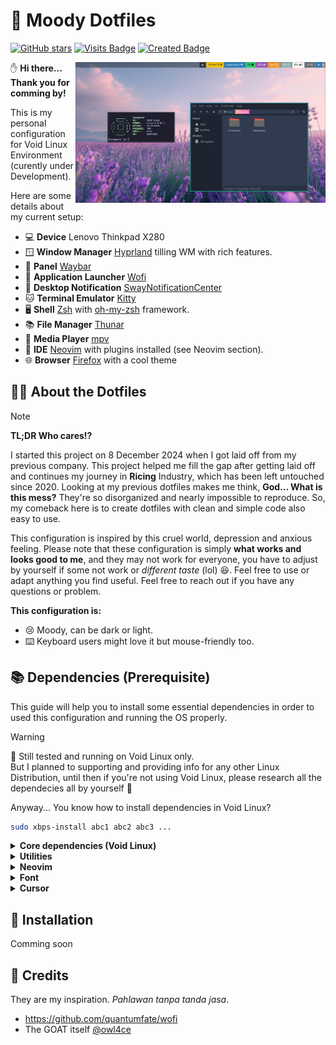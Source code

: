 # 🤡 Moody Dotfiles
[![GitHub stars](https://img.shields.io/github/stars/ledleledle/dotfiles?color=brightgreen)](https://github.com/ledleledle/dotfiles/stargazers)
[![Visits Badge](https://badges.pufler.dev/visits/ledleledle/dotfiles)](https://github.com/ledleledle/dotfiles)
[![Created Badge](https://badges.pufler.dev/created/ledleledle/dotfiles)](https://github.com/ledleledle/dotfiles)

<picture>
  <source media="(prefers-color-scheme: dark)" alt="" align="right" width="400px" srcset="development_preview.png"/>
  <img alt="" align="right" width="400px" src="development_preview.png"/>
</picture>

:hand: **Hi there... Thank you for comming by!**

This is my personal configuration for Void Linux Environment (curently under Development).

Here are some details about my current setup:

- 💻 **Device** Lenovo Thinkpad X280
- 🪟 **Window Manager** [Hyprland](https://hyprland.org) tilling WM with rich features.
- 🌻 **Panel** [Waybar](https://github.com/Alexays/Waybar)
- 🚀 **Application Launcher** [Wofi](https://hg.sr.ht/~scoopta/wofi)
- 🔔 **Desktop Notification** [SwayNotificationCenter](https://github.com/ErikReider/SwayNotificationCenter)
- 🐱 **Terminal Emulator** [Kitty](https://github.com/kovidgoyal/kitty)
- 🖥️ **Shell** [Zsh](https://zsh.org) with [oh-my-zsh](https://github.com/ohmyzsh/ohmyzsh) framework.
- 📚 **File Manager** [Thunar](https://wiki.archlinux.org/title/Thunar)
- 🎵 **Media Player** [mpv](https://mpv.io)
- 📖 **IDE** [Neovim](https://neovim.io/) with plugins installed (see Neovim section).
- 🌐 **Browser** [Firefox](https://www.mozilla.org) with a cool theme

## 🧑‍🔧 About the Dotfiles
> [!NOTE]
>  **TL;DR Who cares!?**

I started this project on 8 December 2024 when I got laid off from my previous company. This project helped me fill the gap after getting laid off and continues my journey in **Ricing** Industry, which has been left untouched since 2020. Looking at my previous dotfiles makes me think, **God... What is this mess?** They're so disorganized and nearly impossible to reproduce. So, my comeback here is to create dotfiles with clean and simple code also easy to use.

This configuration is inspired by this cruel world, depression and anxious feeling. Please note that these configuration is simply **what works and looks good to me**, and they may not work for everyone, you have to adjust by yourself if some not work or *different taste* (lol) :laughing:. Feel free to use or adapt anything you find useful. Feel free to reach out if you have any questions or problem.

**This configuration is:**
- :cry: Moody, can be dark or light.
- :keyboard: Keyboard users might love it but mouse-friendly too.

## 📚 Dependencies (Prerequisite)
This guide will help you to install some essential dependencies in order to used this configuration and running the OS properly.

> [!WARNING]  
> 🤖 Still tested and running on Void Linux only.<br>
> But I planned to supporting and providing info for any other Linux Distribution, until then if you're not using Void Linux, please research all the dependecies all by yourself 🙏

Anyway... You know how to install dependencies in Void Linux?
```bash
sudo xbps-install abc1 abc2 abc3 ...
```

<details>
<summary><b>Core dependencies (Void Linux)</b></summary>

#### Core utilities
```
git curl wget unzip
```

#### Core dependencies (in order to work properly)
> **Notes**: If you're previously using `wpa_supplicant` or any other network manager, please disable service or it will be conflict between services. We'll use `NetworkManager` service to connect to internet and for widget we'll use `nm-applet`.
```
xorg base-devel brightnessctl dbus NetworkManager network-manager-applet dunst tlp wlogout gvfs gvfs-mtp zsh
```
For rootless `brightnessctl` you can use bellow command.
```bash
sudo chmod +s $(which brightnessctl)
```
Enable all services
```
sudo ln -s
```
**Context**: [XOrg](https://wiki.archlinux.org/title/Xorg), [D-Bus](https://docs.voidlinux.org/config/session-management.html#d-bus), [base-devel](https://bbs.archlinux.org/viewtopic.php?pid=1720288#p1720288), [TLP](https://docs.voidlinux.org/config/power-management.html), [Dunst](https://github.com/dunst-project/dunst), [wlogout](https://github.com/ArtsyMacaw/wlogout), [GVFS](https://wiki.archlinux.org/title/Media_Transfer_Protocol), [Zsh](https://zsh.org)


#### Hyprland
Hyprland is not available from Void Linux’s official repositories [due to a conflict of packaging philosophy](https://github.com/void-linux/void-packages/issues/37544). However, a [third party repository](https://github.com/Makrennel/hyprland-void) is available with binary packages built in CI by GitHub Actions.

You can add this repository by creating a file such as `/etc/xbps.d/hyprland-void.conf` with the following contents:
```bash
echo "repository=https://raw.githubusercontent.com/Makrennel/hyprland-void/repository-x86_64-glibc" > /etc/xbps.d/hyprland-void.conf

# Then update repo
xbps-install -S
```
Then you can install the packages as you would any other:
```
hyprland xdg-desktop-portal-hyprland hyprland-protocols hyprpaper hyprlock hypridle
```

#### Audio, Screen sharing & Media Player
**TL;DR** `pavucontrol` with `pipewire` framework and `mpv` for media player.<br>
More detailed information can be read at this [Void Linux Documentation: PipeWire](https://docs.voidlinux.org/config/media/pipewire.html)
```
pavucontrol pipewire pipewire-devel alsa-pipewire wireplumber mpv
```

```bash
sudo mkdir -p 
sudo ln -s /usr/share/alsa/alsa.conf.d/50-pipewire.conf /etc/alsa/conf.d
sudo ln -s /usr/share/alsa/alsa.conf.d/99-pipewire-default.conf /etc/alsa/conf.d
```

</details>

<details>
<summary><b>Utilities</b></summary>

#### Image viewer and screenshoot
Screenshoting with `slurp` and `grim`. And image viewer using `swappy`.

```
grim slurp swappy jq
```
#### File Manager
Thunar with capital T
```
Thunar
```
</details>

<details>
<summary><b>Neovim</b></summary>

> I am new to neovim and lua language, if there is any suggestion, please make Issues.

Required to install for neovim. `fd` and `ripgrep` will be used for `telescope` plugin.
```
neovim fd ripgrep
```
---
#### ⚙️ Plugin used
- [lazy.nvim](https://github.com/folke/lazy.nvim) is a plugin manager for Neovim.
- [paletee.nvim](https://github.com/roobert/palette.nvim) Cool and customizable theme!
- [alpha-nvim](https://github.com/goolord/alpha-nvim) Cool dashboard 👍
- [telescope](https://github.com/nvim-telescope/telescope.nvim) is a highly extendable fuzzy finder over lists.
- [tree-sitter](https://github.com/nvim-treesitter/nvim-treesitter/wiki/Installation) provide some basic functionality such as highlighting and indentation.
- [neo-tree](https://github.com/nvim-neo-tree/neo-tree.nvim) browse the file system and other tree like structures.
- [lualine](https://github.com/nvim-lualine/lualine.nvim) Cool statusline in the bottom!
- [mason-lspconfig](https://github.com/williamboman/mason-lspconfig.nvim), [nvim-lspconfig](https://github.com/neovim/nvim-lspconfig), [telescope-ui-select](https://github.com/nvim-telescope/telescope-ui-select.nvim), [none-ls](https://github.com/nvimtools/none-ls.nvim) You can read about [LSP Here!](https://neovim.io/doc/user/lsp.html) LSP diagnostics, code actions.
- [nvim-cmp](https://github.com/hrsh7th/nvim-cmp), [LuaSnip](https://github.com/L3MON4D3/LuaSnip), [cmp-nvim-lsp](https://github.com/hrsh7th/cmp-nvim-lsp), [friendly-snippets](https://github.com/rafamadriz/friendly-snippets) Autocompletion and Snippets.

Thanks to this repository https://github.com/cpow/neovim-for-newbs for my references.
</details>

<details>
<summary><b>Font</b></summary>
  
> Will be organized what used what not. Because font alone is eating up 8G of my storage! But Its still under development. So... I will be experimenting some font that match my taste!

Currently installed is:
```bash
twemoji xorg-fonts noto-fonts-ttf noto-fonts-cjk nerd-fonts noto-fonts-emoji
```
Using reference from [Void Linux Documentation](https://docs.voidlinux.org/config/graphical-session/fonts.html).

</details>

<details>
<summary><b>Cursor</b></summary>
  
I'm personaly used cursor from [catppuccin](https://github.com/catppuccin/cursors) called **Catppuccin Latte Light**. If you want to add more cursor, you can copy or extract to `~/.icons` or `~/.local/share/icons`. Then select desired cursor using `nwg-look`.

</details>

## 👾 Installation
Comming soon

## 🤝 Credits
They are my inspiration. *Pahlawan tanpa tanda jasa*.
- https://github.com/quantumfate/wofi
- The GOAT itself [@owl4ce](https://github.com/owl4ce/dotfiles)
<!--
## And thanks to
[![Contributors Display](https://badges.pufler.dev/contributors/ledleledle/dotfiles?size=50&padding=5&perRow=10&bots=true)](https://github.com/ledleledle/dotfiles)
-->
